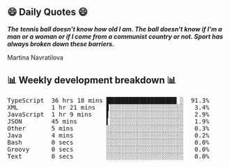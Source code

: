## 😄 Daily Quotes 😄

_**The tennis ball doesn't know how old I am. The ball doesn't know if I'm a man or a woman or if I come from a communist country or not. Sport has always broken down these barriers.**_

Martina Navratilova



## 📊 Weekly development breakdown 📊

<pre>TypeScript  36 hrs 18 mins ███████████████████▏░  91.3%
XML         1 hr 21 mins   ▋░░░░░░░░░░░░░░░░░░░░   3.4%
JavaScript  1 hr 9 mins    ▌░░░░░░░░░░░░░░░░░░░░   2.9%
JSON        45 mins        ▍░░░░░░░░░░░░░░░░░░░░   1.9%
Other       5 mins         ░░░░░░░░░░░░░░░░░░░░░   0.3%
Java        4 mins         ░░░░░░░░░░░░░░░░░░░░░   0.2%
Bash        0 secs         ░░░░░░░░░░░░░░░░░░░░░   0.0%
Groovy      0 secs         ░░░░░░░░░░░░░░░░░░░░░   0.0%
Text        0 secs         ░░░░░░░░░░░░░░░░░░░░░   0.0%</pre>